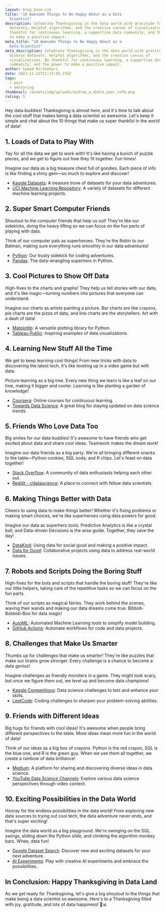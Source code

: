 ```yaml
---
layout: blog_base.njk
title: "10 Awesome Things to Be Happy About as a Data
  Scientist"
description: Celebrate Thanksgiving in the data world with gratitude for diverse
  datasets, helpful algorithms, and the creative canvas of visualizations. Be
  thankful for continuous learning, a supportive data community, and the power
  to make a positive impact. 
meta_title: "10 Awesome Things to Be Happy About as a
  Data Scientist"
meta_description: Celebrate Thanksgiving in the data world with gratitude for
  diverse datasets, helpful algorithms, and the creative canvas of
  visualizations. Be thankful for continuous learning, a supportive data
  community, and the power to make a positive impact. 
author: Saeed Mirshekari
date: 2023-11-22T21:13:56.276Z
tags:
  - post
  - mentoring
thumbnail: /assets/img/uploads/undraw_a_whole_year_vnfm.png
rating: 5
---
```

Hey data buddies! Thanksgiving is almost here, and it's time to talk about the cool stuff that makes being a data scientist so awesome. Let's keep it simple and chat about the 10 things that make us super thankful in the world of data!

## 1. Loads of Data to Play With

Yay for all the data we get to work with! It's like having a bunch of puzzle pieces, and we get to figure out how they fit together. Fun times!

Imagine our data as a big treasure chest full of goodies. Each piece of info is like finding a shiny gem—so much to explore and discover!

- [Kaggle Datasets](https://www.kaggle.com/datasets): A treasure trove of datasets for your data adventures.
- [UCI Machine Learning Repository](https://archive.ics.uci.edu/ml/index.php): A variety of datasets for different machine learning projects.

## 2. Super Smart Computer Friends

Shoutout to the computer friends that help us out! They're like our sidekicks, doing the heavy lifting so we can focus on the fun parts of playing with data.

Think of our computer pals as superheroes. They're the Robin to our Batman, making sure everything runs smoothly in our data adventures!

- [Python](https://www.python.org/): Our trusty sidekick for coding adventures.
- [Pandas](https://pandas.pydata.org/): The data-wrangling superhero in Python.

## 3. Cool Pictures to Show Off Data

High-fives to the charts and graphs! They help us tell stories with our data, and it's like magic—turning numbers into pictures that everyone can understand.

Imagine our charts as artists painting a picture. Bar charts are like crayons, pie charts are the pizza of data, and line charts are the storytellers. Art with a dash of data!

- [Matplotlib](https://matplotlib.org/): A versatile plotting library for Python.
- [Tableau Public](https://public.tableau.com/en-us/s/gallery): Inspiring examples of data visualizations.

## 4. Learning New Stuff All the Time

We get to keep learning cool things! From new tricks with data to discovering the latest tech, it's like leveling up in a video game but with data.

Picture learning as a big tree. Every new thing we learn is like a leaf on our tree, making it bigger and cooler. Learning is like planting a garden of knowledge!

- [Coursera](https://www.coursera.org/): Online courses for continuous learning.
- [Towards Data Science](https://towardsdatascience.com/): A great blog for staying updated on data science trends.

## 5. Friends Who Love Data Too

Big smiles for our data buddies! It's awesome to have friends who get excited about data and share cool ideas. Teamwork makes the dream work!

Imagine our data friends as a big party. We're all bringing different snacks to the table—Python cookies, SQL soda, and R chips. Let's feast on data together!

- [Stack Overflow](https://stackoverflow.com/): A community of data enthusiasts helping each other out.
- [Reddit - r/datascience](https://www.reddit.com/r/datascience/): A place to connect with fellow data scientists.

## 6. Making Things Better with Data

Cheers to using data to make things better! Whether it's fixing problems or making smart choices, we're like superheroes using data powers for good.

Imagine our data as superhero tools. Predictive Analytics is like a crystal ball, and Data-driven Decisions is the wise guide. Together, they save the day!

- [DataKind](https://www.datakind.org/): Using data for social good and making a positive impact.
- [Data for Good](https://www.dataforgood.com/): Collaborative projects using data to address real-world issues.

## 7. Robots and Scripts Doing the Boring Stuff

High-fives for the bots and scripts that handle the boring stuff! They're like our little helpers, taking care of the repetitive tasks so we can focus on the fun parts.

Think of our scripts as magical fairies. They work behind the scenes, waving their wands and making our data dreams come true. Bibbidi-Bobbidi-Boo for data magic!

- [AutoML](https://www.automl.org/): Automated Machine Learning tools to simplify model building.
- [GitHub Actions](https://github.com/features/actions): Automate workflows for code and data projects.

## 8. Challenges that Make Us Smarter

Thumbs up for challenges that make us smarter! They're like puzzles that make our brains grow stronger. Every challenge is a chance to become a data genius!

Imagine challenges as friendly monsters in a game. They might look scary, but once we figure them out, we level up and become data champions!

- [Kaggle Competitions](https://www.kaggle.com/competitions): Data science challenges to test and enhance your skills.
- [LeetCode](https://leetcode.com/): Coding challenges to sharpen your problem-solving abilities.

## 9. Friends with Different Ideas

Big hugs for friends with cool ideas! It's awesome when people bring different perspectives to the table. More ideas mean more fun in the world of data!

Think of our ideas as a big box of crayons. Python is the red crayon, SQL is the blue one, and R is the green guy. When we use them all together, we create a rainbow of data brilliance!

- [Medium](https://medium.com/): A platform for sharing and discovering diverse ideas in data science.
- [YouTube Data Science Channels](https://towardsdatascience.com/22-must-follow-youtube-channels-for-data-science-3477d2a2bd9d): Explore various data science perspectives through video content.

## 10. Exciting Possibilities in the Data World

Hooray for the endless possibilities in the data world! From exploring new data sources to trying out cool tech, the data adventure never ends, and that's super exciting!

Imagine the data world as a big playground. We're swinging on the SQL swings, sliding down the Python slide, and climbing the algorithm monkey bars. Whee, data fun!

- [Google Dataset Search](https://datasetsearch.research.google.com/): Discover new and exciting datasets for your next adventure.
- [AI Experiments](https://experiments.withgoogle.com/collection/ai): Play with creative AI experiments and embrace the possibilities.

## In Conclusion: Happy Thanksgiving in Data Land

As we get ready for Thanksgiving, let's give a big shoutout to the things that make being a data scientist so awesome. Here's to a Thanksgiving filled with joy, gratitude, and lots of data happiness! 🦃📊